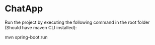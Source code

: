# ChatApp

Run the project by executing the following command in the root folder (Should have maven CLI installed):

mvn spring-boot:run
